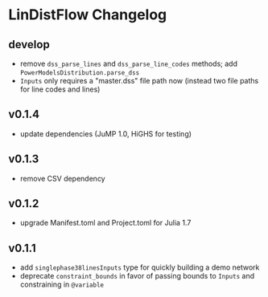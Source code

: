 # LinDistFlow Changelog

## develop
- remove `dss_parse_lines` and `dss_parse_line_codes` methods; add `PowerModelsDistribution.parse_dss`
- `Inputs` only requires a "master.dss" file path now (instead two file paths for line codes and lines)

## v0.1.4
- update dependencies (JuMP 1.0, HiGHS for testing)

## v0.1.3
- remove CSV dependency

## v0.1.2
- upgrade Manifest.toml and Project.toml for Julia 1.7

## v0.1.1
- add `singlephase38linesInputs` type for quickly building a demo network
- deprecate `constraint_bounds` in favor of passing bounds to `Inputs` and constraining in `@variable`
